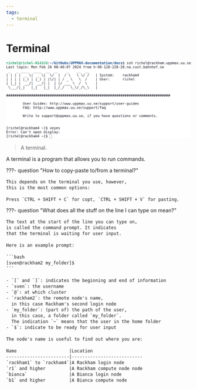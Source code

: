 ```yaml
---
tags:
  - terminal
---
```


# Terminal

![A terminal](./img/xeyes_no_ssh_x_forwarding.png)

> A terminal.

A terminal is a program that allows you to run commands.

???- question "How to copy-paste to/from a terminal?"

    This depends on the terminal you use, however,
    this is the most common options:

    Press `CTRL + SHIFT + C` for copt, `CTRL + SHIFT + V` for pasting.

???- question "What does all the stuff on the line I can type on mean?"

    The text at the start of the line you can type on,
    is called the command prompt. It indicates
    that the terminal is waiting for user input.

    Here is an example prompt:

    ```bash
    [sven@rackham2 my_folder]$ 
    ```

    - `[` and `]`: indicates the beginning and end of information
    - `sven`: the username
    - `@`: at which cluster
    - `rackham2`: the remote node's name, 
      in this case Rackham's second login node
    - `my_folder`: (part of) the path of the user, 
      in this case, a folder called `my_folder`.
      The indication `~` means that the user in the home folder
    - `$`: indicate to be ready for user input

    The node's name is useful to find out where you are:

    Name                    |Location
    ------------------------|---------------------------
    `rackham1` to `rackham4`|A Rackham login node
    `r1` and higher         |A Rackham compute node node
    `bianca`                |A Bianca login node
    `b1` and higher         |A Bianca compute node


    